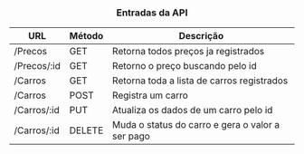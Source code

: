 <center>
  
### Entradas da API 
  

**URL**             | **Método**     | **Descrição**
--------------------|----------------|-
/Precos             | GET            | Retorna todos preços ja registrados
/Precos/:id         | GET            | Retorno o preço buscando pelo id
/Carros             | GET            | Retorna toda a lista de carros registrados
/Carros             | POST           | Registra um carro
/Carros/:id         | PUT            | Atualiza os dados de um carro pelo id
/Carros/:id         | DELETE         | Muda o status do carro e gera o valor a ser pago

</center>
